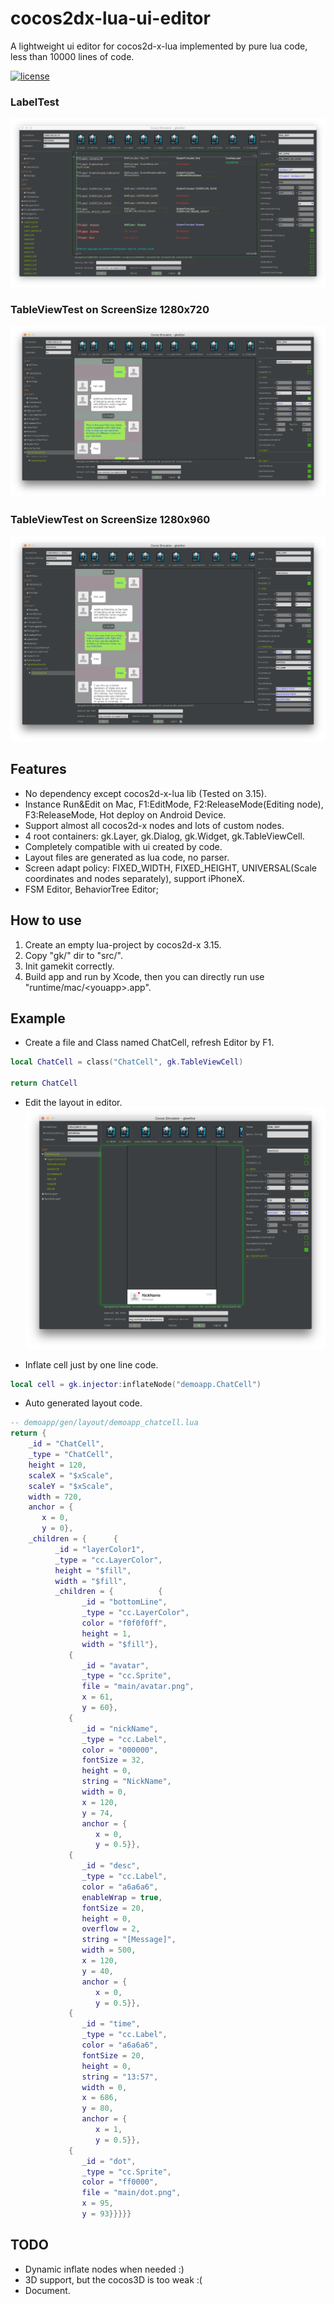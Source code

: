 # cocos2dx-lua-ui-editor
A lightweight ui editor for cocos2d-x-lua implemented by pure lua code, less than 10000 lines of code.

[![license](http://img.shields.io/badge/license-MIT-blue.svg)](https://github.com/Tencent/xLua/blob/master/LICENSE.TXT)

### LabelTest
![alt tag](snapshots/ss1.png)
### TableViewTest on ScreenSize 1280x720
![alt tag](snapshots/ss2.png)
### TableViewTest on ScreenSize 1280x960
![alt tag](snapshots/ss3.png)

## Features
 * No dependency except cocos2d-x-lua lib (Tested on 3.15).
 * Instance Run&Edit on Mac, F1:EditMode, F2:ReleaseMode(Editing node), F3:ReleaseMode, Hot deploy on Android Device.
 * Support almost all cocos2d-x nodes and lots of custom nodes.
 * 4 root containers: gk.Layer, gk.Dialog, gk.Widget, gk.TableViewCell.
 * Completely compatible with ui created by code.
 * Layout files are generated as lua code, no parser.
 * Screen adapt policy: FIXED_WIDTH, FIXED_HEIGHT, UNIVERSAL(Scale coordinates and nodes separately), support iPhoneX.
 * FSM Editor, BehaviorTree Editor;
  
 ## How to use
 1. Create an empty lua-project by cocos2d-x 3.15.
 2. Copy "gk/" dir to "src/".
 3. Init gamekit correctly.
 4. Build app and run by Xcode, then you can directly run use "runtime/mac/&lt;youapp&gt;.app".

## Example
* Create a file and Class named ChatCell, refresh Editor by F1.
```lua
local ChatCell = class("ChatCell", gk.TableViewCell)

return ChatCell
```

* Edit the layout in editor.
![alt tag](snapshots/ss4.png)

* Inflate cell just by one line code.
```lua
local cell = gk.injector:inflateNode("demoapp.ChatCell")
```

* Auto generated layout code.
```lua
-- demoapp/gen/layout/demoapp_chatcell.lua
return {
	_id = "ChatCell",
	_type = "ChatCell",
	height = 120,
	scaleX = "$xScale",
	scaleY = "$xScale",
	width = 720,
	anchor = {
	   x = 0,
	   y = 0},
	_children = {	   {
	      _id = "layerColor1",
	      _type = "cc.LayerColor",
	      height = "$fill",
	      width = "$fill",
	      _children = {	         {
	            _id = "bottomLine",
	            _type = "cc.LayerColor",
	            color = "f0f0f0ff",
	            height = 1,
	            width = "$fill"},
	         {
	            _id = "avatar",
	            _type = "cc.Sprite",
	            file = "main/avatar.png",
	            x = 61,
	            y = 60},
	         {
	            _id = "nickName",
	            _type = "cc.Label",
	            color = "000000",
	            fontSize = 32,
	            height = 0,
	            string = "NickName",
	            width = 0,
	            x = 120,
	            y = 74,
	            anchor = {
	               x = 0,
	               y = 0.5}},
	         {
	            _id = "desc",
	            _type = "cc.Label",
	            color = "a6a6a6",
	            enableWrap = true,
	            fontSize = 20,
	            height = 0,
	            overflow = 2,
	            string = "[Message]",
	            width = 500,
	            x = 120,
	            y = 40,
	            anchor = {
	               x = 0,
	               y = 0.5}},
	         {
	            _id = "time",
	            _type = "cc.Label",
	            color = "a6a6a6",
	            fontSize = 20,
	            height = 0,
	            string = "13:57",
	            width = 0,
	            x = 686,
	            y = 80,
	            anchor = {
	               x = 1,
	               y = 0.5}},
	         {
	            _id = "dot",
	            _type = "cc.Sprite",
	            color = "ff0000",
	            file = "main/dot.png",
	            x = 95,
	            y = 93}}}}}
```

 ## TODO
 * Dynamic inflate nodes when needed :)
 * 3D support, but the cocos3D is too weak :(
 * Document. 

